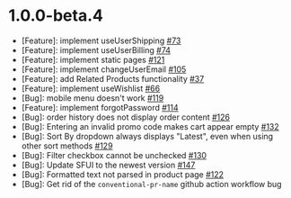 # 1.0.0-beta.4

* [Feature]: implement useUserShipping [#73](https://github.com/vuestorefront/vendure/issues/73)
* [Feature]: implement useUserBilling [#74](https://github.com/vuestorefront/vendure/issues/74)
* [Feature]: implement static pages [#121](https://github.com/vuestorefront/vendure/issues/121)
* [Feature]: implement changeUserEmail [#105](https://github.com/vuestorefront/vendure/issues/105)
* [Feature]: add Related Products functionality [#37](https://github.com/vuestorefront/vendure/issues/37)
* [Feature]: implement useWishlist [#66](https://github.com/vuestorefront/vendure/issues/66)
* [Bug]: mobile menu doesn't work [#119](https://github.com/vuestorefront/vendure/issues/119)
* [Feature]: implement forgotPassword [#114](https://github.com/vuestorefront/vendure/issues/114)
* [Bug]: order history does not display order content [#126](https://github.com/vuestorefront/vendure/issues/126)
* [Bug]: Entering an invalid promo code makes cart appear empty [#132](https://github.com/vuestorefront/vendure/issues/132)
* [Bug]: Sort By dropdown always displays "Latest", even when using other sort methods [#129](https://github.com/vuestorefront/vendure/issues/129)
* [Bug]: Filter checkbox cannot be unchecked [#130](https://github.com/vuestorefront/vendure/issues/130)
* [Bug]: Update SFUI to the newest version [#147](https://github.com/vuestorefront/vendure/issues/147)
* [Bug]: Formatted text not parsed in product page  [#122](https://github.com/vuestorefront/vendure/issues/122)
* [Bug]: Get rid of the `conventional-pr-name` github action workflow bug 
